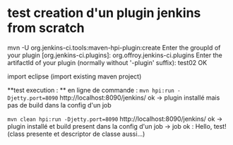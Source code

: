 # test creation d'un plugin jenkins from scratch 

mvn -U org.jenkins-ci.tools:maven-hpi-plugin:create
	Enter the groupId of your plugin [org.jenkins-ci.plugins]: org.offroy.jenkins-ci.plugins
	Enter the artifactId of your plugin (normally without '-plugin' suffix): test02
OK

import eclipse (import existing maven project)

**test execution : ** 
en ligne de commande : 
`mvn hpi:run -Djetty.port=8090`
	http://localhost:8090/jenkins/ ok
	-> plugin installé mais pas de build dans la config d'un job

`mvn clean hpi:run -Djetty.port=8090`
	http://localhost:8090/jenkins/ ok
	-> plugin installé et build present dans la config d'un job
	-> job ok : Hello, test! (class presente et descriptor de classe aussi...)
